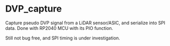 # DVP_capture

Capture pseudo DVP signal from a LiDAR sensor/ASIC, and serialize into SPI data.
Done with RP2040 MCU with its PIO function.

Still not bug free, and SPI timing is under investigation.

